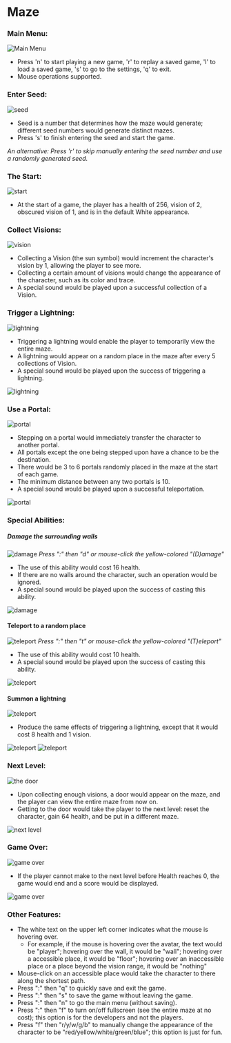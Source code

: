 # Maze

### Main Menu:
![Main Menu](https://github.com/alexxuyaowen/maze/blob/master/Maze/Demo/main.PNG)
- Press 'n' to start playing a new game, 'r' to replay a saved game, 'l' to load a saved game, 's' to go to the settings, 'q' to exit.
- Mouse operations supported.

### Enter Seed:
![seed](https://github.com/alexxuyaowen/maze/blob/master/Maze/Demo/seed.PNG)
- Seed is a number that determines how the maze would generate; different seed numbers would generate distinct mazes.
- Press 's' to finish entering the seed and start the game.

*An alternative: Press 'r' to skip manually entering the seed number and use a randomly generated seed.*

### The Start:
![start](https://github.com/alexxuyaowen/maze/blob/master/Maze/Demo/start.PNG)
- At the start of a game, the player has a health of 256, vision of 2, obscured vision of 1, and is in the default White appearance.

### Collect Visions:
![vision](https://github.com/alexxuyaowen/maze/blob/master/Maze/Demo/vision.PNG)
- Collecting a Vision (the sun symbol) would increment the character's vision by 1, allowing the player to see more.
- Collecting a certain amount of visions would change the appearance of the character, such as its color and trace.
- A special sound would be played upon a successful collection of a Vision.

### Trigger a Lightning:
![lightning](https://github.com/alexxuyaowen/maze/blob/master/Maze/Demo/l0.PNG)
- Triggering a lightning would enable the player to temporarily view the entire maze.
- A lightning would appear on a random place in the maze after every 5 collections of Vision.
- A special sound would be played upon the success of triggering a lightning.

![lightning](https://github.com/alexxuyaowen/maze/blob/master/Maze/Demo/l1.PNG)

### Use a Portal:
![portal](https://github.com/alexxuyaowen/maze/blob/master/Maze/Demo/portal0.PNG)
- Stepping on a portal would immediately transfer the character to another portal.
- All portals except the one being stepped upon have a chance to be the destination.
- There would be 3 to 6 portals randomly placed in the maze at the start of each game.
- The minimum distance between any two portals is 10.
- A special sound would be played upon a successful teleportation.

![portal](https://github.com/alexxuyaowen/maze/blob/master/Maze/Demo/portal1.PNG)

### Special Abilities:
##### Damage the surrounding walls
![damage](https://github.com/alexxuyaowen/maze/blob/master/Maze/Demo/d0.PNG)
*Press ":" then "d" or mouse-click the yellow-colored "(D)amage"*
- The use of this ability would cost 16 health.
- If there are no walls around the character, such an operation would be ignored.
- A special sound would be played upon the success of casting this ability.

![damage](https://github.com/alexxuyaowen/maze/blob/master/Maze/Demo/d1.PNG)

#### Teleport to a random place
![teleport](https://github.com/alexxuyaowen/maze/blob/master/Maze/Demo/t0.PNG)
*Press ":" then "t" or mouse-click the yellow-colored "(T)eleport"*
- The use of this ability would cost 10 health.
- A special sound would be played upon the success of casting this ability.

![teleport](https://github.com/alexxuyaowen/maze/blob/master/Maze/Demo/t1.PNG)

#### Summon a lightning
![teleport](https://github.com/alexxuyaowen/maze/blob/master/Maze/Demo/l2.PNG)
- Produce the same effects of triggering a lightning, except that it would cost 8 health and 1 vision.

![teleport](https://github.com/alexxuyaowen/maze/blob/master/Maze/Demo/l3.PNG)
![teleport](https://github.com/alexxuyaowen/maze/blob/master/Maze/Demo/l4.PNG)



### Next Level:
![the door](https://github.com/alexxuyaowen/maze/blob/master/Maze/Demo/final.PNG)
- Upon collecting enough visions, a door would appear on the maze, and the player can view the entire maze from now on.
- Getting to the door would take the player to the next level: reset the character, gain 64 health, and be put in a different maze.

![next level](https://github.com/alexxuyaowen/maze/blob/master/Maze/Demo/nextLevel.PNG)

### Game Over:
![game over](https://github.com/alexxuyaowen/maze/blob/master/Maze/Demo/fail0.PNG)
- If the player cannot make to the next level before Health reaches 0, the game would end and a score would be displayed.

![game over](https://github.com/alexxuyaowen/maze/blob/master/Maze/Demo/fail1.PNG)

### Other Features:
- The white text on the upper left corner indicates what the mouse is hovering over.
  - For example, if the mouse is hovering over the avatar, the text would be "player"; hovering over the wall, it would be "wall"; hovering over a accessible place, it would be "floor"; hovering over an inaccessible place or a place beyond the vision range, it would be "nothing"
- Mouse-click on an accessible place would take the character to there along the shortest path.
- Press ":" then "q" to quickly save and exit the game.
- Press ":" then "s" to save the game without leaving the game.
- Press ":" then "n" to go the main menu (without saving).
- Press ":" then "f" to turn on/off fullscreen (see the entire maze at no cost); this option is for the developers and not the players.
- Press "f" then "r/y/w/g/b" to manually change the appearance of the character to be "red/yellow/white/green/blue"; this option is just for fun.





